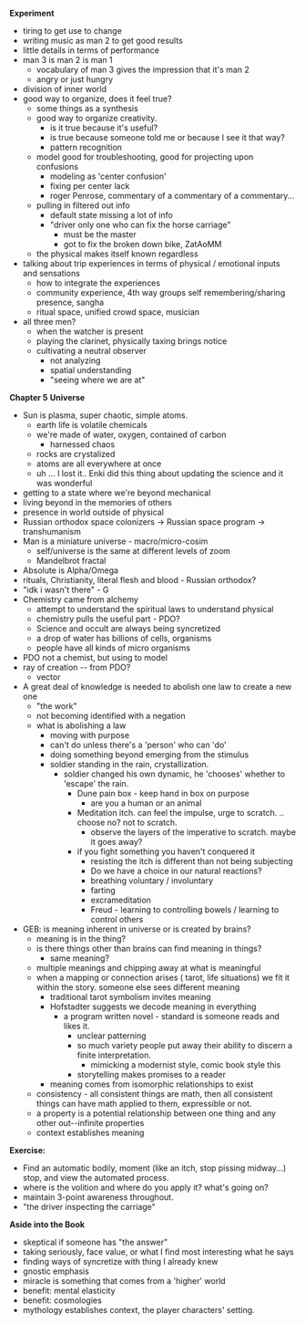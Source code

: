 **Experiment**
 - tiring to get use to change
 - writing music as man 2 to get good results
 - little details in terms of performance
 - man 3 is man 2 is man 1
	- vocabulary of man 3 gives the impression that it's man 2
	- angry or just hungry 
- division of inner world
- good way to organize, does it feel true?
	- some things as a synthesis
	- good way to organize creativity.
		- is it true because it's useful?
		- is true because someone told me or because I see it that way?
		- pattern recognition
	- model good for troubleshooting, good for projecting upon confusions
		- modeling as 'center confusion'
		- fixing per center lack
		- roger Penrose, commentary of a commentary of a commentary...
	- pulling in filtered out info
		- default state missing a lot of info
		- "driver only one who can fix the horse carriage"
			- must be the master
			- got to fix the broken down bike, ZatAoMM
	- the physical makes itself known regardless
- talking about trip experiences in terms of physical / emotional inputs and sensations
	- how to integrate the experiences
	- community experience, 4th way groups self remembering/sharing presence, sangha
	- ritual space, unified crowd space, musician 
- all three men?
	- when the watcher is present
	- playing the clarinet, physically taxing brings notice
	- cultivating a neutral observer
		- not analyzing
		- spatial understanding
		- "seeing where we are at"

**Chapter 5**
**Universe**
- Sun is plasma, super chaotic, simple atoms. 
	- earth life is volatile chemicals 
	- we're made of water, oxygen, contained of carbon
		- harnessed chaos
	- rocks are crystalized
	- atoms are all everywhere at once
	- uh ... I lost it.. Enki did this thing about updating the science and it was wonderful
- getting to a state where we're beyond mechanical
- living beyond in the memories of others
- presence in world outside of physical
- Russian orthodox space colonizers -> Russian space program -> transhumanism
- Man is a miniature universe - macro/micro-cosim
	- self/universe is the same at different levels of zoom
	- Mandelbrot fractal
- Absolute is Alpha/Omega
- rituals, Christianity, literal flesh and blood - Russian orthodox?
- "idk i wasn't there" - G
- Chemistry came from alchemy
	- attempt to understand the spiritual laws to understand physical
	- chemistry pulls the useful part - PDO?
	- Science and occult are always being syncretized
	- a drop of water has billions of cells, organisms
	- people have all kinds of micro organisms
- PDO not a chemist, but using to model
- ray of creation -- from PDO?
	- vector
- A great deal of knowledge is needed to abolish one law to create a new one
	- "the work"
	- not becoming identified with a negation
	- what is abolishing a law
		- moving with purpose 
		- can't do unless there's a 'person' who can 'do'
		- doing something beyond emerging from the stimulus
		- soldier standing in the rain, crystallization. 
			- soldier changed his own dynamic, he 'chooses' whether to 'escape' the rain.
				- Dune pain box - keep hand in box on purpose
					- are you a human or an animal
				- Meditation itch.	can feel the impulse, urge to scratch. .. choose no? not to scratch.
					- observe the layers of the imperative to scratch. maybe it goes away?
				- if you fight something you haven't conquered it
					- resisting the itch is different than not being subjecting
					- Do we have a choice in our natural reactions?
					- breathing voluntary / involuntary  
					- farting 
					- excrameditation
					- Freud - learning to controlling bowels / learning to control others 
- GEB: is meaning inherent in universe or is created by brains?
	- meaning is in the thing?
	- is there things other than brains can find meaning in things?
		- same meaning?
	- multiple meanings and chipping away at what is meaningful
	- when a mapping or connection arises ( tarot, life situations) we fit it within the story. someone else sees different meaning 
		- traditional tarot symbolism invites meaning
		- Hofstadter suggests we decode meaning in everything
			- a program written novel - standard is someone reads and likes it. 
				- unclear patterning
				- so much variety people put away their ability to discern a finite interpretation.
					- mimicking a modernist style, comic book style this 
				- storytelling makes promises to a reader
		- meaning comes from isomorphic relationships to exist 
	- consistency - all consistent things are math, then all consistent things can have math applied to them, expressible or not.
	- a property is a potential relationship between one thing and any other out--infinite properties
	- context establishes meaning

**Exercise:**
- Find an automatic bodily, moment (like an itch, stop pissing midway...) stop, and view the automated process.
- where is the volition and where do you apply it? what's going on?
- maintain 3-point awareness throughout.
- "the driver inspecting the carriage"

**Aside into the Book**
- skeptical if someone has "the answer"
- taking seriously, face value, or what I find most interesting what he says
- finding ways of syncretize with thing I already knew
- gnostic emphasis
- miracle is something that comes from a 'higher' world
- benefit: mental elasticity
- benefit: cosmologies
- mythology establishes context, the player characters' setting.
